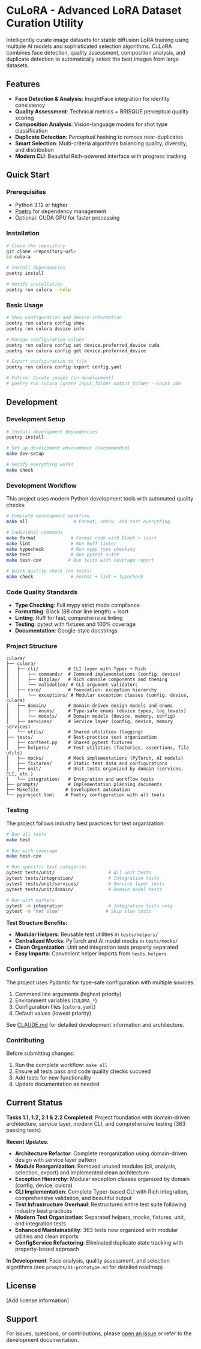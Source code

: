 # CuLoRA - Advanced LoRA Dataset Curation Utility

Intelligently curate image datasets for stable diffusion LoRA training using multiple AI models and sophisticated selection algorithms. CuLoRA combines face detection, quality assessment, composition analysis, and duplicate detection to automatically select the best images from large datasets.

## Features

- **Face Detection & Analysis**: InsightFace integration for identity consistency
- **Quality Assessment**: Technical metrics + BRISQUE perceptual quality scoring
- **Composition Analysis**: Vision-language models for shot type classification
- **Duplicate Detection**: Perceptual hashing to remove near-duplicates
- **Smart Selection**: Multi-criteria algorithms balancing quality, diversity, and distribution
- **Modern CLI**: Beautiful Rich-powered interface with progress tracking

## Quick Start

### Prerequisites

- Python 3.12 or higher
- [Poetry](https://python-poetry.org/) for dependency management
- Optional: CUDA GPU for faster processing

### Installation

```bash
# Clone the repository
git clone <repository-url>
cd culora

# Install dependencies
poetry install

# Verify installation
poetry run culora --help
```

### Basic Usage

```bash
# Show configuration and device information
poetry run culora config show
poetry run culora device info

# Manage configuration values
poetry run culora config set device.preferred_device cuda
poetry run culora config get device.preferred_device

# Export configuration to file
poetry run culora config export config.yaml

# Future: Curate images (in development)
# poetry run culora curate input_folder output_folder --count 100
```

## Development

### Development Setup

```bash
# Install development dependencies
poetry install

# Set up development environment (recommended)
make dev-setup

# Verify everything works
make check
```

### Development Workflow

This project uses modern Python development tools with automated quality checks:

```bash
# Complete development workflow
make all                 # Format, check, and test everything

# Individual commands
make format             # Format code with Black + isort
make lint               # Run Ruff linter
make typecheck          # Run mypy type checking
make test               # Run pytest suite
make test-cov          # Run tests with coverage report

# Quick quality check (no tests)
make check              # Format + lint + typecheck
```

### Code Quality Standards

- **Type Checking**: Full mypy strict mode compliance
- **Formatting**: Black (88 char line length) + isort
- **Linting**: Ruff for fast, comprehensive linting
- **Testing**: pytest with fixtures and 100% coverage
- **Documentation**: Google-style docstrings

### Project Structure

```text
culora/
├── culora/
│   ├── cli/           # CLI layer with Typer + Rich
│   │   ├── commands/  # Command implementations (config, device)
│   │   ├── display/   # Rich console components and theming
│   │   └── validation/ # CLI argument validators
│   ├── core/          # Foundation: exception hierarchy
│   │   └── exceptions/ # Modular exception classes (config, device, culora)
│   ├── domain/        # Domain-driven design models and enums
│   │   ├── enums/     # Type-safe enums (device types, log levels)
│   │   └── models/    # Domain models (device, memory, config)
│   ├── services/      # Service layer (config, device, memory services)
│   └── utils/         # Shared utilities (logging)
├── tests/             # Best-practice test organization
│   ├── conftest.py    # Shared pytest fixtures
│   ├── helpers/       # Test utilities (factories, assertions, file utils)
│   ├── mocks/         # Mock implementations (PyTorch, AI models)
│   ├── fixtures/      # Static test data and configurations
│   ├── unit/          # Unit tests organized by domain (services, CLI, etc.)
│   └── integration/   # Integration and workflow tests
├── prompts/           # Implementation planning documents
├── Makefile          # Development automation
└── pyproject.toml    # Poetry configuration with all tools
```

### Testing

The project follows industry best practices for test organization:

```bash
# Run all tests
make test

# Run with coverage
make test-cov

# Run specific test categories
pytest tests/unit/                    # All unit tests
pytest tests/integration/             # Integration tests
pytest tests/unit/services/           # Service layer tests
pytest tests/unit/domain/             # Domain model tests

# Run with markers
pytest -m integration                 # Integration tests only
pytest -m "not slow"                 # Skip slow tests
```

**Test Structure Benefits:**

- **Modular Helpers**: Reusable test utilities in `tests/helpers/`
- **Centralized Mocks**: PyTorch and AI model mocks in `tests/mocks/`
- **Clean Organization**: Unit and integration tests properly separated
- **Easy Imports**: Convenient helper imports from `tests.helpers`

### Configuration

The project uses Pydantic for type-safe configuration with multiple sources:

1. Command line arguments (highest priority)
2. Environment variables (`CULORA_*`)
3. Configuration files (`culora.yaml`)
4. Default values (lowest priority)

See [CLAUDE.md](CLAUDE.md) for detailed development information and architecture.

### Contributing

Before submitting changes:

1. Run the complete workflow: `make all`
2. Ensure all tests pass and code quality checks succeed
3. Add tests for new functionality
4. Update documentation as needed

## Current Status

**Tasks 1.1, 1.2, 2.1 & 2.2 Completed**: Project foundation with domain-driven architecture, service layer, modern CLI, and comprehensive testing (363 passing tests)

**Recent Updates**:

- **Architecture Refactor**: Complete reorganization using domain-driven design with service layer pattern
- **Module Reorganization**: Removed unused modules (cli, analysis, selection, export) and implemented clean architecture
- **Exception Hierarchy**: Modular exception classes organized by domain (config, device, culora)
- **CLI Implementation**: Complete Typer-based CLI with Rich integration, comprehensive validation, and beautiful output
- **Test Infrastructure Overhaul**: Restructured entire test suite following industry best practices
- **Modern Test Organization**: Separated helpers, mocks, fixtures, unit, and integration tests
- **Enhanced Maintainability**: 363 tests now organized with modular utilities and clean imports
- **ConfigService Refactoring**: Eliminated duplicate state tracking with property-based approach

**In Development**: Face analysis, quality assessment, and selection algorithms (see `prompts/01-prototype.md` for detailed roadmap)

## License

[Add license information]

## Support

For issues, questions, or contributions, please [open an issue](link-to-issues) or refer to the development documentation.
